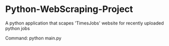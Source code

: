 # Python-WebScraping-Project
A python application that scapes 'TimesJobs' website for recently uploaded python jobs

Command: python main.py
